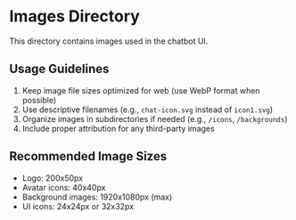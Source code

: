 # Images Directory

This directory contains images used in the chatbot UI.

## Usage Guidelines

1. Keep image file sizes optimized for web (use WebP format when possible)
2. Use descriptive filenames (e.g., `chat-icon.svg` instead of `icon1.svg`)
3. Organize images in subdirectories if needed (e.g., `/icons`, `/backgrounds`)
4. Include proper attribution for any third-party images

## Recommended Image Sizes

- Logo: 200x50px
- Avatar icons: 40x40px
- Background images: 1920x1080px (max)
- UI icons: 24x24px or 32x32px

